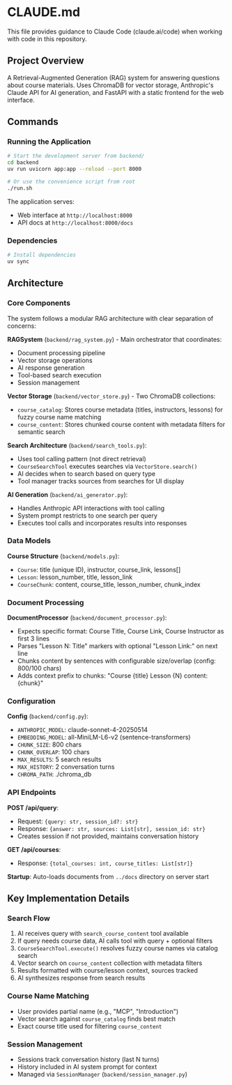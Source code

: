 # CLAUDE.md

This file provides guidance to Claude Code (claude.ai/code) when working with code in this repository.

## Project Overview

A Retrieval-Augmented Generation (RAG) system for answering questions about course materials. Uses ChromaDB for vector storage, Anthropic's Claude API for AI generation, and FastAPI with a static frontend for the web interface.

## Commands

### Running the Application

```bash
# Start the development server from backend/
cd backend
uv run uvicorn app:app --reload --port 8000

# Or use the convenience script from root
./run.sh
```

The application serves:

- Web interface at `http://localhost:8000`
- API docs at `http://localhost:8000/docs`

### Dependencies

```bash
# Install dependencies
uv sync
```

## Architecture

### Core Components

The system follows a modular RAG architecture with clear separation of concerns:

**RAGSystem** (`backend/rag_system.py`) - Main orchestrator that coordinates:

- Document processing pipeline
- Vector storage operations
- AI response generation
- Tool-based search execution
- Session management

**Vector Storage** (`backend/vector_store.py`) - Two ChromaDB collections:

- `course_catalog`: Stores course metadata (titles, instructors, lessons) for fuzzy course name matching
- `course_content`: Stores chunked course content with metadata filters for semantic search

**Search Architecture** (`backend/search_tools.py`):

- Uses tool calling pattern (not direct retrieval)
- `CourseSearchTool` executes searches via `VectorStore.search()`
- AI decides when to search based on query type
- Tool manager tracks sources from searches for UI display

**AI Generation** (`backend/ai_generator.py`):

- Handles Anthropic API interactions with tool calling
- System prompt restricts to one search per query
- Executes tool calls and incorporates results into responses

### Data Models

**Course Structure** (`backend/models.py`):

- `Course`: title (unique ID), instructor, course_link, lessons[]
- `Lesson`: lesson_number, title, lesson_link
- `CourseChunk`: content, course_title, lesson_number, chunk_index

### Document Processing

**DocumentProcessor** (`backend/document_processor.py`):

- Expects specific format: Course Title, Course Link, Course Instructor as first 3 lines
- Parses "Lesson N: Title" markers with optional "Lesson Link:" on next line
- Chunks content by sentences with configurable size/overlap (config: 800/100 chars)
- Adds context prefix to chunks: "Course {title} Lesson {N} content: {chunk}"

### Configuration

**Config** (`backend/config.py`):

- `ANTHROPIC_MODEL`: claude-sonnet-4-20250514
- `EMBEDDING_MODEL`: all-MiniLM-L6-v2 (sentence-transformers)
- `CHUNK_SIZE`: 800 chars
- `CHUNK_OVERLAP`: 100 chars
- `MAX_RESULTS`: 5 search results
- `MAX_HISTORY`: 2 conversation turns
- `CHROMA_PATH`: ./chroma_db

### API Endpoints

**POST /api/query**:

- Request: `{query: str, session_id?: str}`
- Response: `{answer: str, sources: List[str], session_id: str}`
- Creates session if not provided, maintains conversation history

**GET /api/courses**:

- Response: `{total_courses: int, course_titles: List[str]}`

**Startup**: Auto-loads documents from `../docs` directory on server start

## Key Implementation Details

### Search Flow

1. AI receives query with `search_course_content` tool available
2. If query needs course data, AI calls tool with query + optional filters
3. `CourseSearchTool.execute()` resolves fuzzy course names via catalog search
4. Vector search on `course_content` collection with metadata filters
5. Results formatted with course/lesson context, sources tracked
6. AI synthesizes response from search results

### Course Name Matching

- User provides partial name (e.g., "MCP", "Introduction")
- Vector search against `course_catalog` finds best match
- Exact course title used for filtering `course_content`

### Session Management

- Sessions track conversation history (last N turns)
- History included in AI system prompt for context
- Managed via `SessionManager` (`backend/session_manager.py`)

